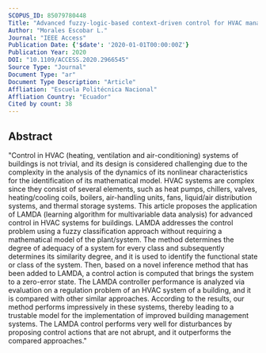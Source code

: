 ```yaml
---
SCOPUS_ID: 85079780448
Title: "Advanced fuzzy-logic-based context-driven control for HVAC management systems in buildings"
Author: "Morales Escobar L."
Journal: "IEEE Access"
Publication Date: {'$date': '2020-01-01T00:00:00Z'}
Publication Year: 2020
DOI: "10.1109/ACCESS.2020.2966545"
Source Type: "Journal"
Document Type: "ar"
Document Type Description: "Article"
Affliation: "Escuela Politécnica Nacional"
Affliation Country: "Ecuador"
Cited by count: 38
---
```


## Abstract
"Control in HVAC (heating, ventilation and air-conditioning) systems of buildings is not trivial, and its design is considered challenging due to the complexity in the analysis of the dynamics of its nonlinear characteristics for the identification of its mathematical model. HVAC systems are complex since they consist of several elements, such as heat pumps, chillers, valves, heating/cooling coils, boilers, air-handling units, fans, liquid/air distribution systems, and thermal storage systems. This article proposes the application of LAMDA (learning algorithm for multivariable data analysis) for advanced control in HVAC systems for buildings. LAMDA addresses the control problem using a fuzzy classification approach without requiring a mathematical model of the plant/system. The method determines the degree of adequacy of a system for every class and subsequently determines its similarity degree, and it is used to identify the functional state or class of the system. Then, based on a novel inference method that has been added to LAMDA, a control action is computed that brings the system to a zero-error state. The LAMDA controller performance is analyzed via evaluation on a regulation problem of an HVAC system of a building, and it is compared with other similar approaches. According to the results, our method performs impressively in these systems, thereby leading to a trustable model for the implementation of improved building management systems. The LAMDA control performs very well for disturbances by proposing control actions that are not abrupt, and it outperforms the compared approaches."
